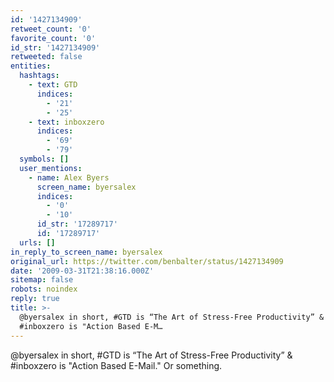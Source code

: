 ```yaml
---
id: '1427134909'
retweet_count: '0'
favorite_count: '0'
id_str: '1427134909'
retweeted: false
entities:
  hashtags:
    - text: GTD
      indices:
        - '21'
        - '25'
    - text: inboxzero
      indices:
        - '69'
        - '79'
  symbols: []
  user_mentions:
    - name: Alex Byers
      screen_name: byersalex
      indices:
        - '0'
        - '10'
      id_str: '17289717'
      id: '17289717'
  urls: []
in_reply_to_screen_name: byersalex
original_url: https://twitter.com/benbalter/status/1427134909
date: '2009-03-31T21:38:16.000Z'
sitemap: false
robots: noindex
reply: true
title: >-
  @byersalex in short, #GTD is “The Art of Stress-Free Productivity” &
  #inboxzero is "Action Based E-M…
---
```


@byersalex in short, #GTD is “The Art of Stress-Free Productivity” & #inboxzero is "Action Based E-Mail."  Or something.